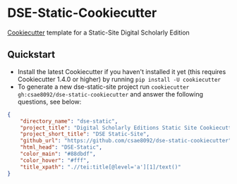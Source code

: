 # DSE-Static-Cookiecutter

[Cookiecutter](https://github.com/cookiecutter/cookiecutter) template for a Static-Site Digital Scholarly Edition

## Quickstart
* Install the latest Cookiecutter if you haven't installed it yet (this requires Cookiecutter 1.4.0 or higher) by running `pip install -U cookiecutter`
* To generate a new dse-static-site project run `cookiecutter gh:csae8092/dse-static-cookiecutter` and answer the following questions, see below:

```json
{
    "directory_name": "dse-static",
    "project_title": "Digital Scholarly Editions Static Site Cookiecutter",
    "project_short_title": "DSE Static-Site",
    "github_url": "https://github.com/csae8092/dse-static-cookiecutter",
    "html_head": "DSE-Static",
    "color_main": "#88dbdf",
    "color_hover": "#fff",
    "title_xpath": ".//tei:title[@level='a'][1]/text()"
} 
```